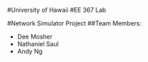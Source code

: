 #University of Hawaii
#EE 367 Lab

#Network Simulator Project
##Team Members:
- Dee Mosher
- Nathaniel Saul
- Andy Ng

